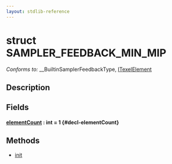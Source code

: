 ```yaml
---
layout: stdlib-reference
---
```


# struct SAMPLER\_FEEDBACK\_MIN\_MIP

*Conforms to:* \_\_BuiltinSamplerFeedbackType, [ITexelElement](/stdlib-reference/interfaces/itexelelement-016/index)

## Description



## Fields

#### [elementCount](/stdlib-reference/types/sampler_feedback_min_mip-012345689abcdefhijlmn/elementcount-7) : int = 1 {#decl-elementCount}

## Methods

* [init](/stdlib-reference/types/sampler_feedback_min_mip-012345689abcdefhijlmn/init)

